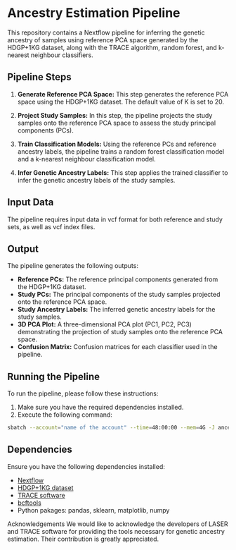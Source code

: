 # Ancestry Estimation Pipeline

This repository contains a Nextflow pipeline for inferring the genetic ancestry of samples using reference PCA space generated by the HDGP+1KG dataset, along with the TRACE algorithm, random forest, and k-nearest neighbour classifiers.

## Pipeline Steps

1. **Generate Reference PCA Space:** This step generates the reference PCA space using the HDGP+1KG dataset. The default value of K is set to 20.

2. **Project Study Samples:** In this step, the pipeline projects the study samples onto the reference PCA space to assess the study principal components (PCs).

3. **Train Classification Models:** Using the reference PCs and reference ancestry labels, the pipeline trains a random forest classification model and a k-nearest neighbour classification model.

4. **Infer Genetic Ancestry Labels:** This step applies the trained classifier to infer the genetic ancestry labels of the study samples.

## Input Data

The pipeline requires input data in vcf format for both reference and study sets, as well as vcf index files. 

## Output

The pipeline generates the following outputs:

- **Reference PCs:** The reference principal components generated from the HDGP+1KG dataset.
- **Study PCs:** The principal components of the study samples projected onto the reference PCA space.
- **Study Ancestry Labels:** The inferred genetic ancestry labels for the study samples.
- **3D PCA Plot:** A three-dimensional PCA plot (PC1, PC2, PC3) demonstrating the projection of study samples onto the reference PCA space.
- **Confusion Matrix:** Confusion matrices for each classifier used in the pipeline.

## Running the Pipeline

To run the pipeline, please follow these instructions:

1. Make sure you have the required dependencies installed.
2. Execute the following command:

```bash
sbatch --account="name of the account" --time=48:00:00 --mem=4G -J ancestry --wrap="nextflow run /path/to/ancestry.nf" -o ancestry.slurm.log
```

## Dependencies

Ensure you have the following dependencies installed:

- [Nextflow](https://www.nextflow.io/)
- [HDGP+1KG dataset](https://gnomad.broadinstitute.org/news/2020-10-gnomad-v3-1-new-content-methods-annotations-and-data-availability/) 
- [TRACE software](http://csg.sph.umich.edu/chaolong/LASER/)
- [bcftools](https://samtools.github.io/bcftools/howtos/install.html)
- Python pakages: pandas, sklearn, matplotlib, numpy

Acknowledgements
We would like to acknowledge the developers of LASER and TRACE software for providing the tools necessary for genetic ancestry estimation. Their contribution is greatly appreciated.